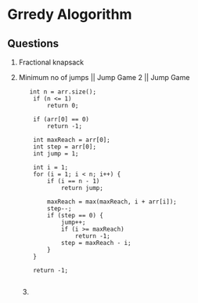 # Grredy Alogorithm 

## Questions

1. Fractional knapsack
2. Minimum no of jumps || Jump Game 2 || Jump Game

    ```
       int n = arr.size();
        if (n <= 1)
            return 0;

        if (arr[0] == 0)
            return -1;

        int maxReach = arr[0];
        int step = arr[0];
        int jump = 1;

        int i = 1;
        for (i = 1; i < n; i++) {
            if (i == n - 1)
                return jump;

            maxReach = max(maxReach, i + arr[i]);
            step--;
            if (step == 0) {
                jump++;
                if (i >= maxReach)
                    return -1;
                step = maxReach - i;
            }
        }

        return -1;
  
     ```

    3.
